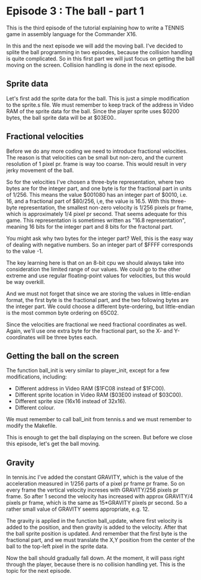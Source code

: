 # Episode 3 : The ball - part 1

This is the third episode of the tutorial explaining how to write a TENNIS
game in assembly language for the Commander X16.

In this and the next episode we will add the moving ball. I've decided to
splite the ball programming in two episodes, because the collision handling is
quite complicated.  So in this first part we will just focus on getting the
ball moving on the screen.  Collision handling is done in the next episode.

## Sprite data
Let's first add the sprite data for the ball. This is just a simple
modification to the sprite.s file. We must remember to keep track of the
address in Video RAM of the sprite data for the ball. Since the player sprite
uses $0200 bytes, the ball sprite data will be at $03E00..

## Fractional velocities
Before we do any more coding we need to introduce fractional velocities. The
reason is that velocities can be small but non-zero, and the current resolution
of 1 pixel pr. frame is way too coarse. This would result in very jerky
movement of the ball.

So for the velocities I've chosen a three-byte representation, where two bytes
are for the integer part, and one byte is for the fractional part in units of
1/256.  This means the value $001080 has an integer part of $0010, i.e. 16, and
a fractional part of $80/256, i,e, the value is 16.5.  With this three-byte
representation, the smallest non-zero velocity is 1/256 pixels pr frame, which
is approximately 1/4 pixel pr second.  That seems adequate for this game.
This representation is sometimes written as "16.8 representation", meaning 16
bits for the integer part and 8 bits for the fractonal part.

You might ask why two bytes for the integer part? Well, this is the easy way of
dealing with negative numbers. So an integer part of $FFFF corresponds to the
value -1.

The key learning here is that on an 8-bit cpu we should always take into
consideration the limited range of our values.  We could go to the other
extreme and use regular floating-point values for velocities, but this would be
way overkill.

And we must not forget that since we are storing the values in little-endian
format, the first byte is the fractional part, and the two following bytes are
the integer part. We could choose a different byte-ordering, but little-endian
is the most common byte ordering on 65C02.

Since the velocities are fractional we need fractional coordinates as well.
Again, we'll use one extra byte for the fractional part, so the X- and
Y-coordinates will be three bytes each.

## Getting the ball on the screen
The function ball\_init is very similar to player\_init, except for a few modifications,
including:

* Different address in Video RAM ($1FC08 instead of $1FC00).
* Different sprite location in Video RAM ($03E00 instead of $03C00).
* Different sprite size (16x16 instead of 32x16).
* Different colour.

We must remember to call ball\_init from tennis.s and we must remember to modify
the Makefile.

This is enough to get the ball displaying on the screen. But before we
close this episode, let's get the ball moving.

## Gravity
In tennis.inc I've added the constant GRAVITY, which is the value of the
acceleration measured in 1/256 parts of a pixel pr frame pr frame. So on every
frame the vertical velocity increses with GRAVITY/256 pixels pr frame. So after
1 second the velocity has increased with approx GRAVITY/4 pixels pr frame,
which is the same as 15\*GRAVITY pixels pr second. So a rather small value of
GRAVITY seems appropriate, e.g. 12.

The gravity is applied in the function ball\_update, where first velocity is
added to the position, and then gravity is added to the velocity. After that
the ball sprite position is updated. And remember that the first byte is the
fractional part, and we must translate the X,Y position from the center of the
ball to the top-left pixel in the sprite data.

Now the ball should gradually fall down. At the moment, it will pass right
through the player, because there is no collision handling yet. This is the
topic for the next episode.

